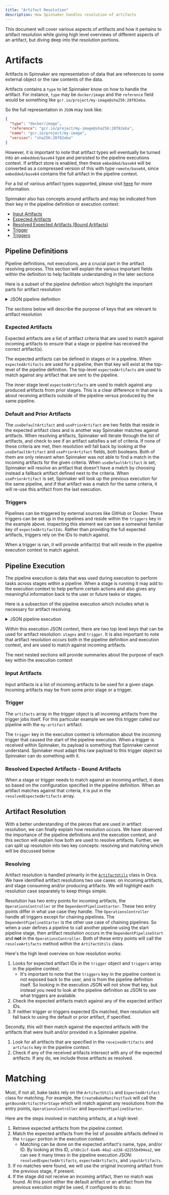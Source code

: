 ```yaml
---
title: "Artifact Resolution"
description: How Spinnaker handles resolution of artifacts 
---
```


This document will cover various aspects of artifacts and how it pertains to
artifact resolution while giving high level overviews of different aspects of
an artifact, but diving deep into the resolution portions.

# Artifacts

Artifacts in Spinnaker are representation of data that are references to some
external object or the raw contents of the data.

Artifacts contains a `type` to let Spinnaker know on how to handle the
artifact. For instance, `type` may be `docker/image` and the `reference` field
would be something like `gcr.io/project/my-image@sha256:28f82eba`.

So the full representation in `JSON` may look like:
```json
{
  "type": "docker/image",
  "reference": "gcr.io/project/my-image@sha256:28f82eba",
  "name": "gcr.io/project/my-image",
  "version": "sha256:28f82eba"
}
```

However, it is important to note that artifact types will eventually be turned
into an `embedded/base64` type and persisted to the pipeline executions
context. If artifact store is enabled, then these `embedded/base64` will be
converted as a compressed version of this with type `remote/base64`, since
`embedded/base64` contains the full artifact in the pipeline context.

For a list of various artifact types supported, please visit
[here](https://spinnaker.io/docs/reference/ref-artifacts/types/) for more
information.

Spinnaker also has concepts around artifacts and may be indicated from their
key in the pipeline definition or execution context: 

* [Input Artifacts](#input-artifacts)
* [Expected Artifacts](#expected-artifacts)
* [Resolved Expected Artifacts (Bound Artifacts)](#resolved-expected-artifacts---bound-artifacts)
* [Trigger](#trigger)
* [Triggers](#triggers)

## Pipeline Definitions

Pipeline definitions, not executions, are a crucial part in the artifact
resolving process. This section will explain the various important fields
within the definition to help facilitate understanding in the later sections

Here is a subset of the pipeline definition which highlight the important parts
for artifact resolution
<details>
<summary>JSON pipeline definition</summary>
<pre>
{
  "expectedArtifacts": [
    {
      "defaultArtifact": {
        "customKind": true,
        "id": "c622eeb7-36d4-4749-9e38-03274d849eda"
      },
      "displayName": "another-random-name",
      "id": "a7d0c1cf-6a46-46a2-a338-d2255b494ea2",
      "matchArtifact": {
        "artifactAccount": "embedded-artifact",
        "id": "ceeaab7d-cd18-4517-9345-fdf0e4bf8787",
        "name": "helm/my-helm-chart.tgz",
        "type": "embedded/base64"
      },
      "useDefaultArtifact": false,
      "usePriorArtifact": false
    }
  ],
  "keepWaitingPipelines": false,
  "lastModifiedBy": "xibz",
  "limitConcurrent": true,
  "schema": "1",
  "spelEvaluator": "v4",
  "stages": [
    {
      "expectedArtifacts": [
        {
          "defaultArtifact": {
            "customKind": true,
            "id": "51c8be6a-74d2-43df-b2f7-a3335ebb8f17"
          },
          "displayName": "some-random-name",
          "id": "c060cd33-6386-47e9-a5dc-828e34aa5493",
          "matchArtifact": {
            "artifactAccount": "embedded-artifact",
            "customKind": false,
            "id": "592f0be0-8986-49fc-9189-5ae264ab12f0",
            "name": "my-artifact",
            "type": "embedded/base64"
          },
          "useDefaultArtifact": false,
          "usePriorArtifact": false
        }
      ],
      "inputArtifacts": [
        {
          "account": "embedded-artifact",
          "artifact": null,
          "id": "a7d0c1cf-6a46-46a2-a338-d2255b494ea2"
        }
      ],
      "isNew": true,
      "name": "Bake (Manifest)",
      "outputName": "my-artifact",
      "overrides": {},
      "refId": "1",
      "requisiteStageRefIds": [],
      "templateRenderer": "HELM2",
      "type": "bakeManifest"
    }
  ],
  "triggers": [
    {
      "enabled": true,
      "expectedArtifactIds": [
        "a7d0c1cf-6a46-46a2-a338-d2255b494ea2"
      ],
      "type": "email-trigger"
    }
  ]
}
</pre>
</details>

The sections below will describe the purpose of keys that are relevant to
artifact resolution

### Expected Artifacts

Expected artifacts are a list of artifact criteria that are used to match
against incoming artifacts to ensure that a stage or pipeline has received the
correct artifact(s).

The expected artifacts can be defined in stages or in a pipeline. When
`expectedArtifacts` are used for a pipeline, then that key will exist at the
top-level of the pipeline definition. The top-level `expectedArtifacts` are
used to match against any artifact that are sent to the pipeline.

The inner stage level `expectedArtifacts` are used to match against any
produced artifacts from prior stages. This is a clear difference in that one is
about receiving artifacts outside of the pipeline versus produced by the
same pipeline.

### Default and Prior Artifacts

The `useDefaultArtifact` and `usePriorArtifact` are two fields that reside in
the expected artifact class and is another way Spinnaker matches against
artifacts. When resolving artifacts, Spinnaker will iterate through the list of
artifacts, and check to see if an artifact satisfies a set of criteria. If none
of these criteria are met, then resolution will fall back by looking at the
`useDefaultArtifact` and `usePriorArtifact` fields, both booleans.
Both of them are only relevant when Spinnaker was not able to find
a match in the incoming artifacts for the given criteria. When
`useDefaultArtifact` is set, Spinnaker will resolve an artifact
that doesn't have a match by choosing instead a fallback artifact
defined next to the criteria. When `usePriorArtifact` is set,
Spinnaker will look up the previous execution for the same pipeline,
and if that artifact was a match for the same criteria, it will
re-use this artifact from the last execution.

### Triggers

Pipelines can be triggered by external sources like GitHub or Docker. These
triggers can be set up in the pipelines and reside within the `triggers` key in
the example above. Inspecting this element we can see a somewhat familiar key
of `expectedArtifactIds`. Rather than providing the full expected artifacts,
triggers rely on the IDs to match against.

When a trigger is ran, it will provide artifact(s) that will reside in the
pipeline execution context to match against.

## Pipeline Execution

The pipeline execution is data that was used during execution to perform tasks
across stages within a pipeline. When a stage is running it may add to the
execution context to help perform certain actions and also gives any meaningful
information back to the user or future tasks or stages.

Here is a subsection of the pipeline execution which includes what is necessary
for artifact resolving.
<details>
<summary>JSON pipeline execution</summary>
<pre>
"stages" : [{
  "context" : {
    "artifacts" : [{
  	  "customKind" : false,
  	  "metadata" : { },
  	  "name" : "my-artifact",
  	  "reference" : "aGVsbG8gd29ybGQK",
  	  "type" : "embedded/base64"
    }],
    "expectedArtifacts" : [{
  	  "defaultArtifact" : {
  	    "customKind" : true,
  	    "id" : "cbc26e0b-1e95-45c8-a47f-b46483985b06"
  	  },
  	  "displayName" : "sweet-falcon-28",
  	  "id" : "c060cd33-6386-47e9-a5dc-828e34aa5493",
  	  "matchArtifact" : {
  	    "artifactAccount" : "embedded-artifact",
  	    "customKind" : false,
  	    "id" : "592f0be0-8986-49fc-9189-5ae264ab12f0",
  	    "name" : "my-artifact",
  	    "type" : "embedded/base64"
  	  },
  	  "useDefaultArtifact" : false,
  	  "usePriorArtifact" : false
    }],
    "inputArtifacts" : [{
  	  "account" : "embedded-artifact",
  	  "id" : "a7d0c1cf-6a46-46a2-a338-d2255b494ea2"
    }],
    "resolvedExpectedArtifacts" : [{
  	  "boundArtifact" : {
  	    "customKind" : false,
  	    "metadata" : { },
  	    "name" : "my-artifact",
  	    "reference" : "aGVsbG8gd29ybGQK",
  	    "type" : "embedded/base64"
  	  },
  	  "defaultArtifact" : {
  	    "customKind" : true,
  	    "metadata" : {
  	  	"id" : "cbc26e0b-1e95-45c8-a47f-b46483985b06"
  	    }
  	  },
  	  "id" : "c060cd33-6386-47e9-a5dc-828e34aa5493",
  	  "matchArtifact" : {
  	    "artifactAccount" : "embedded-artifact",
  	    "customKind" : false,
  	    "metadata" : {
  	  	"id" : "592f0be0-8986-49fc-9189-5ae264ab12f0"
  	    },
  	    "name" : "my-artifact",
  	    "type" : "embedded/base64"
  	  },
  	  "useDefaultArtifact" : false,
  	  "usePriorArtifact" : false
    }],
    "templateRenderer" : "HELM2"
  },
  "name" : "Bake (Manifest)",
  "outputs" : {
    "artifacts" : [{
  	  "customKind" : false,
  	  "metadata" : { },
  	  "name" : "my-artifact",
  	  "reference" : "aGVsbG8gd29ybGQK",
  	  "type" : "embedded/base64"
    }],
    "cloudProvider" : "kubernetes",
    "resolvedExpectedArtifacts" : [{
  	  "boundArtifact" : {
  	    "customKind" : false,
  	    "metadata" : { },
  	    "name" : "my-artifact",
  	    "reference" : "aGVsbG8gd29ybGQK",
  	    "type" : "embedded/base64"
  	  },
  	  "defaultArtifact" : {
  	    "customKind" : true,
  	    "metadata" : {
  	  	"id" : "cbc26e0b-1e95-45c8-a47f-b46483985b06"
  	    }
  	  },
  	  "id" : "c060cd33-6386-47e9-a5dc-828e34aa5493",
  	  "matchArtifact" : {
  	    "artifactAccount" : "embedded-artifact",
  	    "customKind" : false,
  	    "metadata" : {
  	  	"id" : "592f0be0-8986-49fc-9189-5ae264ab12f0"
  	    },
  	    "name" : "my-artifact",
  	    "type" : "embedded/base64"
  	  },
  	  "useDefaultArtifact" : false,
  	  "usePriorArtifact" : false
    }]
  },
}],
"trigger" : {
  "artifacts" : [{
    "artifactAccount" : "embedded-artifact",
    "customKind" : false,
    "metadata" : {
  	"alias" : "my-artifact",
  	"originalName" : "the-best-artifact-ever.tgz"
    },
    "name" : "my-artifact",
    "reference" : "aGVsbG8gd29ybGQK",
    "type" : "embedded/base64"
  }],
  "expectedArtifacts" : [{
    "boundArtifact" : {
  	"artifactAccount" : "embedded-artifact",
  	"customKind" : false,
  	"metadata" : {
  	  "alias" : "my-artifact",
  	  "originalName" : "the-best-artifact-ever.tgz"
  	},
  	"name" : "my-artifact",
  	"reference" : "aGVsbG8gd29ybGQK",
  	"type" : "embedded/base64"
    },
    "defaultArtifact" : {
  	"customKind" : true,
  	"metadata" : {
  	  "id" : "c622eeb7-36d4-4749-9e38-03274d849eda"
  	}
    },
    "id" : "a7d0c1cf-6a46-46a2-a338-d2255b494ea2",
    "matchArtifact" : {
  	"artifactAccount" : "embedded-artifact",
  	"customKind" : false,
  	"metadata" : {
  	  "id" : "5676661e-2c22-4c8e-b39e-47e28d7d98cf"
  	},
  	"name" : "my-artifact",
  	"type" : "embedded/base64"
    },
    "useDefaultArtifact" : false,
    "usePriorArtifact" : false
  }],
  "resolvedExpectedArtifacts" : [{
    "boundArtifact" : {
  	"artifactAccount" : "embedded-artifact",
  	"customKind" : false,
  	"metadata" : {
  	  "alias" : "my-artifact",
  	  "originalName" : "the-best-artifact-ever.tgz"
  	},
  	"name" : "my-artifact",
  	"reference" : "aGVsbG8gd29ybGQK",
  	"type" : "embedded/base64"
    },
    "defaultArtifact" : {
  	"customKind" : true,
  	"metadata" : {
  	  "id" : "c622eeb7-36d4-4749-9e38-03274d849eda"
  	}
    },
    "id" : "a7d0c1cf-6a46-46a2-a338-d2255b494ea2",
    "matchArtifact" : {
  	"artifactAccount" : "embedded-artifact",
  	"customKind" : false,
  	"metadata" : {
  	  "id" : "5676661e-2c22-4c8e-b39e-47e28d7d98cf"
  	},
  	"name" : "my-artifact",
  	"type" : "embedded/base64"
    },
    "useDefaultArtifact" : false,
    "usePriorArtifact" : false
  }],
  "email-trigger" : {
    "email": "trigger-this-pipeline@trigger-this-pipeline.com"
  },
}
</pre>
</details>

Within this execution JSON context, there are two top level keys that can be
used for artifact resolution: `stages` and `trigger`. It is also important to
note that artifact resolution occurs both in the pipeline definition and
execution context, and are used to match against incoming artifacts.

The next nested sections will provide summaries about the purpose of each
key within the execution context

### Input Artifacts

Input artifacts is a list of incoming artifacts to be used for a given stage.
Incoming artifacts may be from some prior stage or a trigger.

### Trigger

The `artifacts` array in the trigger object is all incoming artifacts from the
trigger jobs itself.  For this particular example we see this trigger called
our pipeline with the `my-artifact` artifact.

The `trigger` key in the execution context is information about the incoming
trigger that caused the start of the pipeline execution. When a trigger is
received within Spinnaker, its payload is something that Spinnaker cannot
understand. Spinnaker must adapt this raw payload to this trigger object so
Spinnaker can do something with it.

### Resolved Expected Artifacts - Bound Artifacts

When a stage or trigger needs to match against an incoming artifact, it does so
based on the configuration specified in the pipeline definition.  When an
artifact matches against that criteria, it is put in the
`resolvedExpectedArtifacts` array.

## Artifact Resolution

With a better understanding of the pieces that are used in artifact resolution,
we can finally explain how resolution occurs. We have observed the importance
of the pipeline definitions and the execution context, and this section will
explain how both are used to resolve artifacts. Further, we can split up
resolution into two key concepts: resolving and matching which will be
discussed below

### Resolving

Artifact resolution is handled primarily in the
[`ArtifactUtils`](https://github.com/spinnaker/orca/blob/master/orca-core/src/main/java/com/netflix/spinnaker/orca/pipeline/util/ArtifactUtils.java#L65)
class in Orca. We have identified artifact resolutions two use cases: on
incoming artifacts, and stage consuming and/or producing artifacts. We will
highlight each resolution case separately to keep things simple. 

Resolution has two entry points for incoming artifacts, the
`OperationsController` or the `DependentPipelineStarter`.  These two entry
points differ in what use case they handle.  The `OperationsController` handle
all triggers except for chaining pipelines.  The `DependentPipelineStarter` is
the other use case of chaining pipelines.  So when a user defines a pipeline to
call another pipeline using the start pipeline stage, then artifact resolution
occurs in the `DependentPipelineStart` and **not** in the
`OperationsController`. Both of these entry points will call the
`resolveArtifacts` method within the `ArtifactUtils` class.

Here's the high level overview on how resolution works:

1. Looks for expected artifact IDs in the `trigger` object and `triggers` array
in the pipeline context.
	- It's important to note that the `triggers` key in the pipeline context is
      not exposed back to the user, and is from the pipeline definition itself.
	  So looking in the execution JSON will not show that key, but instead you
      need to look at the pipeline definition as JSON to see what triggers are
      available.
2. Check the expected artifacts match against any of the expected artifact IDs.
3. If neither trigger or triggers expected IDs matched, then resolution will
fall back to using the default or prior artifact, if specified.

Secondly, this will then match against the expected artifacts with the
artifacts that were built and/or provided in a Spinnaker pipeline.

1. Look for all artifacts that are specified in the `receivedArtifacts` and
`artifacts` key in the pipeline context.
2. Check if any of the received artifacts intersect with any of the expected
artifacts. If any do, we include those artifacts as resolved.

# Matching

Most, if not all, bake tasks rely on the `ArtifactUtils` and `ExpectedArtifact`
class for matching. For example, the `CreateBakeManifestTask` will call the
`getBoundArtifactForStage` which will match against any resolutions from the
entry points, `OperationsController` and `DependentPipelineStarter`.

Here are the steps involved in matching artifacts, at a high level:

1. Retrieve expected artifacts from the pipeline context.
2. Match the expected artifacts from the list of possible artifacts defined in
   the `trigger` portion in the execution context.
   - Matching can be done on the expected artifact's name, type, and/or ID. By
     looking at this ID, `a7d0c1cf-6a46-46a2-a338-d2255b494ea2`, we can see it
     many times in the pipeline execution JSON: `resolvedExpectedArtifacts`,
     `expectedArtifacts`, and `inputArtifacts`.
3. If no matches were found, we will use the original incoming artifact from the
   previous stage, if present.
4. If the stage did not receive an incoming artifact, then no match was found.
   At this point either the default artifact or an artifact from the previous
   execution might be used, if configured to do so.
